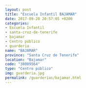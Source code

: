 ```yaml
---
layout: post
title: "Escuela Infantil BAJAMAR"
date: 2017-09-20 20:57:05 +0200
categories:
- Escuela Infantil
- santa-cruz-de-tenerife
- bajamar
- Centro público
- guarderia
name: "BAJAMAR"
province: "Santa Cruz de Tenerife"
location: "Bajamar"
code: "38009564"
type: "Centro público"
img: guarderia.jpg
permalink: /guarderias/bajamar.html
---
```

